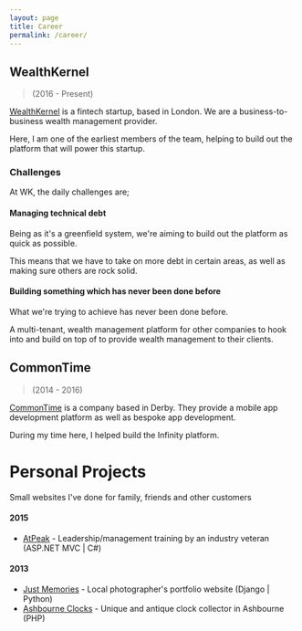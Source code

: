 ```yaml
---
layout: page
title: Career
permalink: /career/
---
```


## WealthKernel 
> (2016 - Present)

[WealthKernel](http://wealthkernel.com) is a fintech startup, based in London. We are a business-to-business wealth management provider.

Here, I am one of the earliest members of the team, helping to build out the platform that will power this startup.

### Challenges

At WK, the daily challenges are; 

#### Managing technical debt

Being as it's a greenfield system, we're aiming to build out the platform as quick as possible. 

This means that we have to take on more debt in certain areas, as well as making sure others are rock solid.

#### Building something which has never been done before

What we're trying to achieve has never been done before. 

A multi-tenant, wealth management platform for other companies to hook into and build on top of to provide wealth management to their clients.

## CommonTime
> (2014 - 2016)

[CommonTime](http://commontime.com) is a company based in Derby. They provide a mobile app development platform as well as bespoke app development.

During my time here, I helped build the Infinity platform.

# Personal Projects

Small websites I've done for family, friends and other customers

#### 2015
- [AtPeak](http://atpeak.co.uk/) - Leadership/management training by an industry veteran (ASP.NET MVC \| C#)

#### 2013
- [Just Memories](http://just-memories.co.uk/) - Local photographer's portfolio website (Django \| Python)
- [Ashbourne Clocks](http://ashbourneclocks.co.uk/) - Unique and antique clock collector in Ashbourne (PHP)

